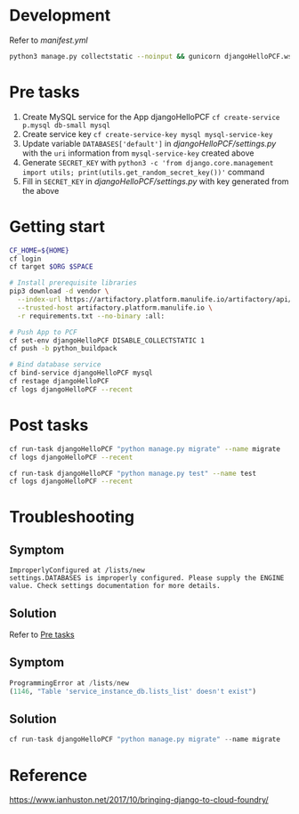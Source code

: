 # Development
Refer to _manifest.yml_
```bash
python3 manage.py collectstatic --noinput && gunicorn djangoHelloPCF.wsgi:application
```

# Pre tasks <a name="pre_tasks"></a>
1. Create MySQL service for the App djangoHelloPCF `cf create-service p.mysql db-small mysql`
1. Create service key `cf create-service-key mysql mysql-service-key`
1. Update variable `DATABASES['default']` in _djangoHelloPCF/settings.py_ with the `uri` information from `mysql-service-key` created above
1. Generate `SECRET_KEY` with `python3 -c 'from django.core.management import utils; print(utils.get_random_secret_key())'` command
1. Fill in `SECRET_KEY` in _djangoHelloPCF/settings.py_ with key generated from the above

# Getting start
```bash
CF_HOME=${HOME}
cf login
cf target $ORG $SPACE

# Install prerequisite libraries
pip3 download -d vendor \
  --index-url https://artifactory.platform.manulife.io/artifactory/api/pypi/pypi/simple \
  --trusted-host artifactory.platform.manulife.io \
  -r requirements.txt --no-binary :all:

# Push App to PCF
cf set-env djangoHelloPCF DISABLE_COLLECTSTATIC 1
cf push -b python_buildpack

# Bind database service
cf bind-service djangoHelloPCF mysql
cf restage djangoHelloPCF
cf logs djangoHelloPCF --recent
```

# Post tasks
```bash
cf run-task djangoHelloPCF "python manage.py migrate" --name migrate
cf logs djangoHelloPCF --recent

cf run-task djangoHelloPCF "python manage.py test" --name test
cf logs djangoHelloPCF --recent
```

# Troubleshooting
## Symptom
```
ImproperlyConfigured at /lists/new
settings.DATABASES is improperly configured. Please supply the ENGINE value. Check settings documentation for more details.
```

## Solution
Refer to [Pre tasks](#pre_tasks)

## Symptom
```python
ProgrammingError at /lists/new
(1146, "Table 'service_instance_db.lists_list' doesn't exist")
```
## Solution
```python
cf run-task djangoHelloPCF "python manage.py migrate" --name migrate
```

# Reference
https://www.ianhuston.net/2017/10/bringing-django-to-cloud-foundry/
